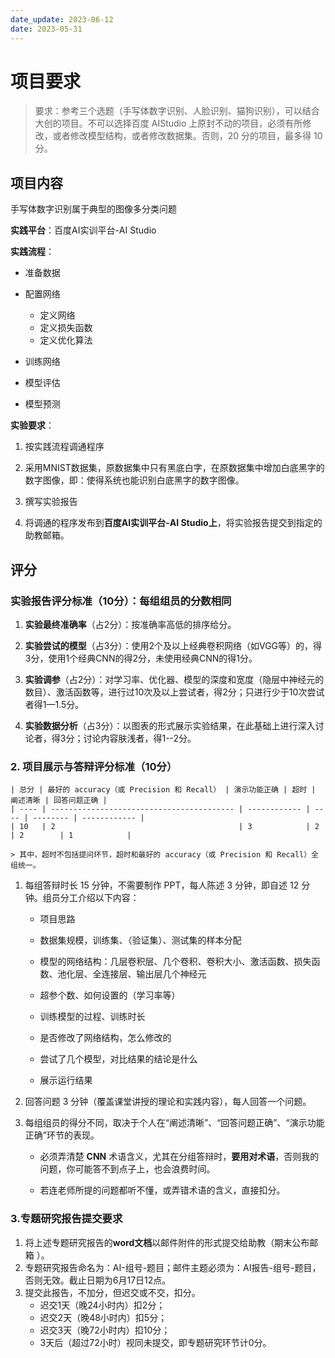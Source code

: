 ```yaml
---
date_update: 2023-06-12
date: 2023-05-31
---
```


# 项目要求

> 要求：参考三个选题（手写体数字识别、人脸识别、猫狗识别），可以结合大创的项目。不可以选择百度 AIStudio 上原封不动的项目，必须有所修改，或者修改模型结构，或者修改数据集。否则，20 分的项目，最多得 10 分。

## 项目内容

手写体数字识别属于典型的图像多分类问题

**实践平台**：百度AI实训平台-AI Studio

**实践流程**：

- 准备数据

- 配置网络
  - 定义网络
  - 定义损失函数
  - 定义优化算法
- 训练网络
- 模型评估
- 模型预测

**实验要求**：

1. 按实践流程调通程序

2. 采用MNIST数据集，原数据集中只有黑底白字，在原数据集中增加白底黑字的数字图像，即：使得系统也能识别白底黑字的数字图像。

3. 撰写实验报告

4. 将调通的程序发布到**百度AI实训平台-AI Studio上**，将实验报告提交到指定的助教邮箱。

## 评分

### 实验报告评分标准（10分）：每组组员的分数相同

1. **实验最终准确率**（占2分）：按准确率高低的排序给分。

2. **实验尝试的模型**（占3分）：使用2个及以上经典卷积网络（如VGG等）的，得3分，使用1个经典CNN的得2分，未使用经典CNN的得1分。

3. **实验调参**（占2分）：对学习率、优化器、模型的深度和宽度（隐层中神经元的数目）、激活函数等，进行过10次及以上尝试者，得2分；只进行少于10次尝试者得1—1.5分。

4. **实验数据分析**（占3分）：以图表的形式展示实验结果，在此基础上进行深入讨论者，得3分；讨论内容肤浅者，得1--2分。

### 2. 项目展示与答辩评分标准（10分）

    | 总分 | 最好的 accuracy（或 Precision 和 Recall） | 演示功能正确 | 超时 | 阐述清晰 | 回答问题正确 |
    | ---- | ----------------------------------------- | ------------ | ---- | -------- | ------------ |
    | 10   | 2                                         | 3            | 2    | 2        | 1            |
    
    > 其中，超时不包括提问环节，超时和最好的 accuracy（或 Precision 和 Recall）全组统一。

1. 每组答辩时长 15 分钟，不需要制作 PPT，每人陈述 3 分钟，即自述 12 分钟。组员分工介绍以下内容：

   - 项目思路

   - 数据集规模，训练集、（验证集）、测试集的样本分配

   - 模型的网络结构：几层卷积层、几个卷积、卷积大小、激活函数、损失函数、池化层、全连接层、输出层几个神经元
   - 超参个数、如何设置的（学习率等）
   - 训练模型的过程、训练时长
   - 是否修改了网络结构，怎么修改的
   - 尝试了几个模型，对比结果的结论是什么
   - 展示运行结果

2. 回答问题 3 分钟（覆盖课堂讲授的理论和实践内容），每人回答一个问题。

3. 每组组员的得分不同，取决于个人在“阐述清晰”、“回答问题正确”、“演示功能正确”环节的表现。
	
	- 必须弄清楚 **CNN** 术语含义，尤其在分组答辩时，**要用对术语**，否则我的问题，你可能答不到点子上，也会浪费时间。
	
	- 若连老师所提的问题都听不懂，或弄错术语的含义，直接扣分。

### 3.专题研究报告提交要求

1. 将上述专题研究报告的**word文档**以邮件附件的形式提交给助教（期末公布邮箱 ）。
2. 专题研究报告命名为：AI-组号-题目；邮件主题必须为：AI报告-组号-题目，否则无效。截止日期为6月17日12点。
3. 提交此报告，不加分，但迟交或不交，扣分。
   - 迟交1天（晚24小时内）扣2分；
   - 迟交2天（晚48小时内）扣5分；
   - 迟交3天（晚72小时内）扣10分；
   - 3天后（超过72小时）视同未提交，即专题研究环节计0分。
